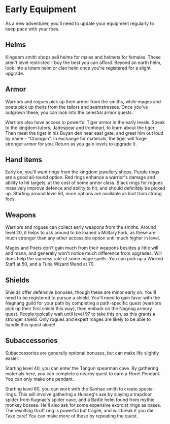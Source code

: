 # Early Equipment

As a new adventurer, you'll need to update your equipment regularly to keep pace with your foes.

## Helms

Kingdom smith shops sell helms for males and helmets for females. These aren't level restricted - buy the best you can afford. Beyond an earth helm, look into a totem helm or clan helm once you're registered for a slight upgrade.

## Armor

Warriors and rogues pick up their armor from the smiths, while mages and poets pick up theirs from the tailors and seamstresses. Once you've outgrown these, you can look into the celestial armor quests.

Warriors also have access to powerful Tiger armor in the early levels. Speak to the kingdom tutors, Jadespear and Ironheart, to learn about the tiger. Then meet the tiger in his Buyan den near east gate, and greet him out loud by name - "Chongun". In exchange for materials, the tiger will forge stronger armor for you. Return as you gain levels to upgrade it.

## Hand items

Early on, you'll want rings from the kingdom jewellery shops. Purple rings are a good all-round option. Red rings enhance a warrior's damage and ability to hit targets, at the cost of some armor class. Black rings for rogues massively improve defence and ability to hit, and should definitely be picked up. Starting around level 50, more options are available as loot from strong foes.

## Weapons

Warriors and rogues can collect early weapons from the smiths. Around level 20, it helps to ask around to be loaned a Military Fork, as these are much stronger than any other accessible option until much higher in level.

Mages and Poets don't gain much from their weapons besides a little will and mana, and generally won't notice much difference from upgrades. Will does help the success rate of some mage spells. You can pick up a Wicked Staff at 50, and a Tuna Wizard Wand at 70.

## Shields

Shields offer defensive bonuses, though these are minor early on. You'll need to be registered to pursue a shield. You'll need to gain favor with the Nagnang guild for your path by completing a path-specific quest (warriors pick up their first shield this way), then embark on the Nagnag armory quest. People typically wait until level 97 to take this on, as this grants a stronger shield. Only rogues and expert mages are likely to be able to handle this quest alone!

## Subaccessories

Subaccessories are generally optional bonuses, but can make life slightly easier.

Starting level 40, you can enter the Tangun spearman cave. By gathering materials here, you can complete a nearby quest to earn a Floret Pendant. You can only make one pendant.

Starting level 60, you can work with the Sanhae smith to create special rings. This will involve gathering a Hunang's axe by slaying a trapdoor spider from Kugnae's spider cave, and a Battle helm found from mythic monkey bosses. He'll also ask for some expensive exorcist rings as bases. The resulting Gruff ring is powerful but fragile, and will break if you die. Take care! You can make more of these by repeating the quest.

